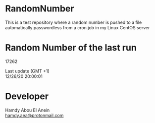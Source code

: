# RandomNumber    
This is a test repository where a random number is pushed to a file automatically passwordless from a cron job in my Linux CentOS server    
# Random Number of the last run   
17262
      
Last update (GMT +1)    
12/26/20 20:00:01
# Developer    
Hamdy Abou El Anein   
hamdy.aea@protonmail.com
